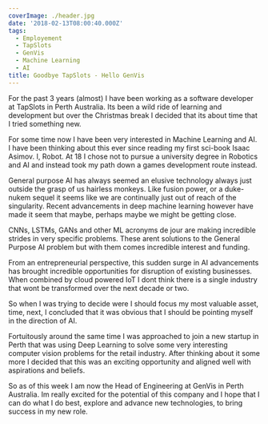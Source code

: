 ```yaml
---
coverImage: ./header.jpg
date: '2018-02-13T08:00:40.000Z'
tags:
  - Employement
  - TapSlots
  - GenVis
  - Machine Learning
  - AI
title: Goodbye TapSlots - Hello GenVis
---
```


For the past 3 years (almost) I have been working as a software developer at TapSlots in Perth Australia. Its been a wild ride of learning and development but over the Christmas break I decided that its about time that I tried something new.

<!-- more -->

For some time now I have been very interested in Machine Learning and AI. I have been thinking about this ever since reading my first sci-book Isaac Asimov. I, Robot. At 18 I chose not to pursue a university degree in Robotics and AI and instead took my path down a games development route instead.

General purpose AI has always seemed an elusive technology always just outside the grasp of us hairless monkeys. Like fusion power, or a duke-nukem sequel it seems like we are continually just out of reach of the singularity. Recent advancements in deep machine learning however have made it seem that maybe, perhaps maybe we might be getting close.

CNNs, LSTMs, GANs and other ML acronyms de jour are making incredible strides in very specific problems. These arent solutions to the General Purpose AI problem but with them comes incredible interest and funding.

From an entrepreneurial perspective, this sudden surge in AI advancements has brought incredible opportunities for disruption of existing businesses. When combined by cloud powered IoT I dont think there is a single industry that wont be transformed over the next decade or two.

So when I was trying to decide were I should focus my most valuable asset, time, next, I concluded that it was obvious that I should be pointing myself in the direction of AI.

Fortuitously around the same time I was approached to join a new startup in Perth that was using Deep Learning to solve some very interesting computer vision problems for the retail industry. After thinking about it some more I decided that this was an exciting opportunity and aligned well with aspirations and beliefs.

So as of this week I am now the Head of Engineering at GenVis in Perth Australia. Im really excited for the potential of this company and I hope that I can do what I do best, explore and advance new technologies, to bring success in my new role.
